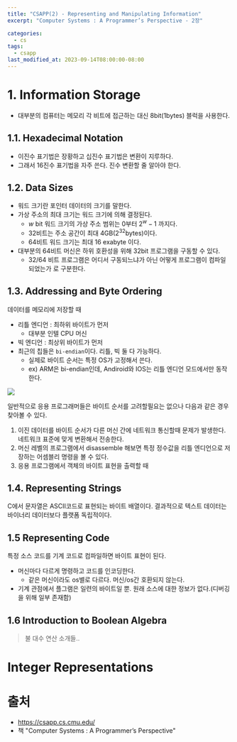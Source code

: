 ```yaml
---
title: "CSAPP(2) - Representing and Manipulating Information"
excerpt: "Computer Systems : A Programmer’s Perspective - 2장"

categories:
  - cs
tags:
  - csapp
last_modified_at: 2023-09-14T08:00:00-08:00
---
```


# 1. Information Storage
- 대부분의 컴퓨터는 메모리 각 비트에 접근하는 대신 8bit(1bytes) 블럭을 사용한다.

## 1.1. Hexadecimal Notation
- 이진수 표기법은 장황하고 십진수 표기법은 변환이 지루하다.
- 그래서 16진수 표기법을 자주 쓴다. 진수 변환할 줄 알아야 한다.

## 1.2. Data Sizes
- 워드 크기란 포인터 데이터의 크기를 말한다.
- 가상 주소의 최대 크기는 워드 크기에 의해 결정된다.
  - $w$ bit 워드 크기의 가상 주소 범위는 0부터 $2^w-1$ 까지다.
  - 32비트는 주소 공간이 최대 4GB($2^{32}$bytes)이다.
  - 64비트 워드 크기는 최대 16 exabyte 이다.
- 대부분의 64비트 머신은 하위 호환성을 위해 32bit 프로그램을 구동할 수 있다. 
  - 32/64 비트 프로그램은 어디서 구동되느냐가 아닌 어떻게 프로그램이 컴파일되었는가 로 구분한다.

## 1.3. Addressing and Byte Ordering
데이터를 메모리에 저장할 때
- 리틀 엔디언 : 최하위 바이트가 먼저
  - 대부분 인텔 CPU 머신
- 빅 엔디언 : 최상위 바이트가 먼저
- 최근의 칩들은 `bi-endian`이다. 리틀, 빅 둘 다 가능하다.
  - 실제로 바이트 순서는 특정 OS가 고정해서 쓴다.
  - ex) ARM은 bi-endian인데, Andiroid와 IOS는 리틀 엔디언 모드에서만 동작한다.

![](https://p6-juejin.byteimg.com/tos-cn-i-k3u1fbpfcp/e14c07b6e41f454d8be99c686f600ced~tplv-k3u1fbpfcp-zoom-in-crop-mark:1512:0:0:0.awebp)

일반적으로 응용 프로그래머들은 바이트 순서를 고려할필요는 없으나 다음과 같은 경우 찾아볼 수 있다.
1. 이진 데이터를 바이트 순서가 다른 머신 간에 네트워크 통신할때 문제가 발생한다. 네트워크 표준에 맞게 변환해서 전송한다.
2. 머신 레벨의 프로그램에서 disassemble 해보면 특정 정수값을 리틀 엔디언으로 저장하는 어셈블리 명령을 볼 수 있다.
3. 응용 프로그램에서 객체의 바이트 표현을 출력할 때

## 1.4. Representing Strings
C에서 문자열은 ASCII코드로 표현되는 바이트 배열이다. 결과적으로 텍스트 데이터는 바이너리 데이터보다 플랫폼 독립적이다.

## 1.5 Representing Code
특정 소스 코드를 기계 코드로 컴파일하면 바이트 표현이 된다.
- 머신마다 다르게 명령하고 코드를 인코딩한다.
  - 같은 머신이라도 os별로 다르다. 머신/os간 호환되지 않는다.
- 기계 관점에서 플그램은 일련의 바이트일 뿐. 원래 소스에 대한 정보가 없다.(디버깅을 위해 일부 존재함)

## 1.6 Introduction to Boolean Algebra
> 불 대수 연산 소개들..

# Integer Representations



# 출처
- https://csapp.cs.cmu.edu/
- 책 "Computer Systems : A Programmer’s Perspective"
